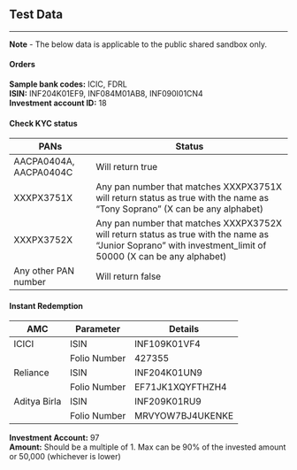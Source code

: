 ## Test Data
-------------------------
 <b>Note</b> - The below data is applicable to the public shared sandbox only.

#### Orders
<p><b>Sample bank codes:</b> ICIC, FDRL<br>
<b>ISIN:</b> INF204K01EF9, INF084M01AB8, INF090I01CN4<br>
<b>Investment account ID:</b> 18</p>

#### Check KYC status

| PANs | Status |
| ---- | ------ |
| AACPA0404A, AACPA0404C | Will return true | 
| XXXPX3751X | Any pan number that matches XXXPX3751X will return status as true with the name as “Tony Soprano” (X can be any alphabet) |
| XXXPX3752X |Any pan number that matches XXXPX3752X will return status as true with the name as “Junior Soprano” with investment_limit of 50000 (X can be any alphabet) | 
| Any other PAN number | Will return false |


#### Instant Redemption

| AMC | Parameter | Details |
| --- |-----------|---------|
| ICICI | ISIN | INF109K01VF4 |
| | Folio Number | 427355 |
| Reliance | ISIN | INF204K01UN9 |
| | Folio Number | EF71JK1XQYFTHZH4 |
| Aditya Birla | ISIN | INF209K01RU9 |
| | Folio Number | MRVYOW7BJ4UKENKE |

<p><b>Investment Account:</b> 97<br>
<b>Amount:</b> Should be a multiple of 1. Max can be 90% of the invested amount or 50,000 (whichever is lower)</p>
